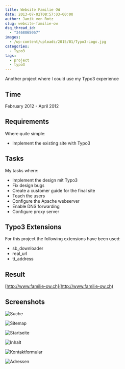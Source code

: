 ```yaml
---
title: Website Familie OW
date: 2013-07-02T08:57:03+00:00
author: Janik von Rotz
slug: website-familie-ow
dsq_thread_id:
  - "3468865067"
images:
  - /wp-content/uploads/2015/01/Typo3-Logo.jpg
categories:
  - Typo3
tags:
  - project
  - typo3
---
```

Another project where I could use my Typo3 experience
<!--more-->
## Time

February 2012 - April 2012

## Requirements

Where quite simple:

* Implement the existing site with Typo3

## Tasks

My tasks where:

* Implement the design mit Typo3
* Fix design bugs
* Create a customer guide for the final site
* Teach the users
* Configure the Apache webserver
* Enable DNS forwarding
* Configure proxy server

## Typo3 Extensions

For this project the following extensions have been used:

* sb_downloader
* real_url
* tt_address

## Result

[http://www.familie-ow.ch](http://www.familie-ow.ch)

## Screenshots

![Suche](/wp-content/uploads/2013/07/Suche-1024x647.jpg)

![Sitemap](/wp-content/uploads/2013/07/Sitemap-1024x532.jpg)

![Startseite](/wp-content/uploads/2013/07/Startseite-1024x436.jpg)

![Inhalt](/wp-content/uploads/2013/07/Inhalt-1024x535.jpg)

![Kontaktformular](/wp-content/uploads/2013/07/Kontaktformular-1024x780.jpg)

![Adressen](/wp-content/uploads/2013/07/Adressen-1024x462.jpg)
